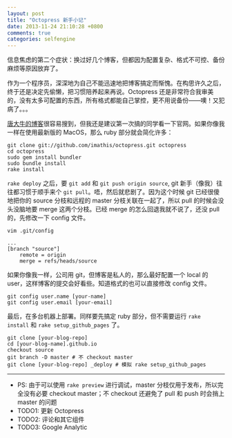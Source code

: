 ```yaml
---
layout: post
title: "Octopress 新手小记"
date: 2013-11-24 21:10:28 +0800
comments: true
categories: selfengine
---
```

信息焦虑的第二个症状：换过好几个博客，但都因为配置复杂、格式不可控、备份麻烦等原因放弃了。

作为一个程序员，深深地为自己不能迅速地把博客搞定而惭愧。在构思许久之后，终于还是决定先偷懒，把习惯陪养起来再说。Octopress 还是非常符合我审美的，没有太多可配置的东西，所有格式都能自己掌控，更不用说备份——噢！又犯病了。。。

[唐大牛的博客][devtang]很容易搜到，但我还是建议第一次搞的同学看一下官网。如果你像我一样在使用最新版的 MacOS，那么 ruby 部分就会简化许多：
<pre><code>git clone git://github.com/imathis/octopress.git octopress 
cd octopress
sudo gem install bundler
sudo bundle install
rake install
</code></pre>
<!-- more -->

`rake deploy` 之后，要 `git add` 和 `git push origin source`, git 新手（像我）往往都习惯于顺手来个 `git pull`。唔，然后就悲剧了。因为这个时候 git 已经很傻地把你的 source 分枝和远程的 master 分枝关联在一起了，所以 pull 的时候会没头没脑地要 merge 这两个分枝。已经 merge 的怎么回退我就不说了，还没 pull 的，先修改一下 config 文件。
<pre><code>vim .git/config

...
[branch "source"]
    remote = origin
    merge = refs/heads/source
</code></pre>

如果你像我一样，公司用 git，但博客是私人的，那么最好配置一个 local 的 user，这样博客的提交会好看些。知道格式的也可以直接修改 config 文件。
<pre><code>git config user.name [your-name]
git config user.email [your-email]
</code></pre>

最后，在多台机器上部署。同样要先搞定 ruby 部分，但不需要运行 `rake install` 和 `rake setup_github_pages` 了。
<pre><code>git clone [your-blog-repo]
cd [your-blog-name].github.io
checkout source
git branch -D master # 不 checkout master
git clone [your-blog-repo] _deploy # 模拟 rake setup_github_pages
</code></pre>

 [devtang]: http://beyondvincent.com/blog/2013/08/03/108-creating-a-github-blog-using-octopress/ "利用Octopress搭建一个Github博客"

****
 * PS: 由于可以使用 `rake preview` 进行调试，master 分枝仅用于发布，所以完全没有必要 checkout master；不 checkout 还避免了 pull 和 push 时会捎上 master 的问题
 * TODO1: 更新 Octopress
 * TODO2: 评论和其它组件
 * TODO3: Google Analytic

